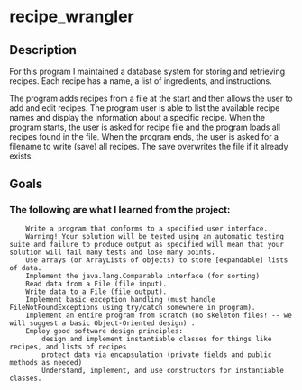 # recipe_wrangler

## Description

For this program I maintained a database system for storing and retrieving recipes. Each recipe has a name, a list of ingredients, and instructions. 

The program adds recipes from a file at the start and then allows the user to add and edit recipes. The program user is able to list the available recipe names and display the information about a specific recipe.  When the program starts, the user is asked for recipe file and the program loads all recipes found in the file. When the program ends, the user is asked for a filename to write (save) all recipes.  The save overwrites the file if it already exists.

## Goals

### The following are what I learned from the project:

        Write a program that conforms to a specified user interface.
        Warning! Your solution will be tested using an automatic testing suite and failure to produce output as specified will mean that your solution will fail many tests and lose many points.
        Use arrays (or ArrayLists of objects) to store [expandable] lists of data.
        Implement the java.lang.Comparable interface (for sorting)
        Read data from a File (file input).
        Write data to a File (file output).
        Implement basic exception handling (must handle FileNotFoundExceptions using try/catch somewhere in program).
        Implement an entire program from scratch (no skeleton files! -- we will suggest a basic Object-Oriented design) .
        Employ good software design principles:
            design and implement instantiable classes for things like recipes, and lists of recipes
            protect data via encapsulation (private fields and public methods as needed)
            Understand, implement, and use constructors for instantiable classes.
